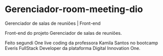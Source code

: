 # Gerenciador-room-meeting-dio
Gerenciador de salas de reuniões | Front-end


Front-end do projeto Gerenciador de salas de reuniões.

Feito segundi One live coding da professora Kamila Santos no bootcamp Everis FullStack Developer da plataforma Digital Innovation One.
